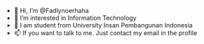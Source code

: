 - 👋 Hi, I’m @Fadlynoerhaha
- 👀 I’m interested in Information Technology
- 🌱 I am student from University Insan Pembangunan Indonesia
- 📫 If you want to talk to me. Just contact my email in the profile

<!---
Fadlynoerhaha/Fadlynoerhaha is a ✨ special ✨ repository because its `README.md` (this file) appears on your GitHub profile.
You can click the Preview link to take a look at your changes.
--->
